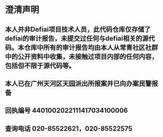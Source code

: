 # 澄清声明
## 本人并非Defiai项目技术人员，此代码仓库仅存储了defiai的审计报告，未提交过任何与defiai相关的源代码。本仓库中所有的审计报告均由本人从常青社区社群中的公开资料中收集，未接触过项目内部的任何内容，包括但不限于源代码等。
## 本人已在广州天河区天园派出所报案并已向办案民警报备
## 回执编号 4401002022111417034100006
## 查询电话 020-85522621，020-85522575
